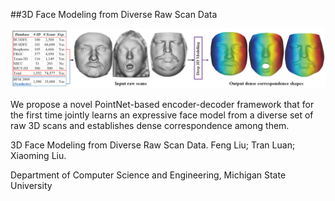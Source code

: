 ##3D Face Modeling from Diverse Raw Scan Data

![](doc/flowchart1.png)

We propose a novel PointNet-based encoder-decoder framework that for the first time jointly learns an expressive face model from a diverse set of raw $3$D scans and establishes dense correspondence among them.

3D Face Modeling from Diverse Raw Scan Data.  Feng Liu; Tran Luan; Xiaoming Liu. 

Department of Computer Science and Engineering, Michigan State University


